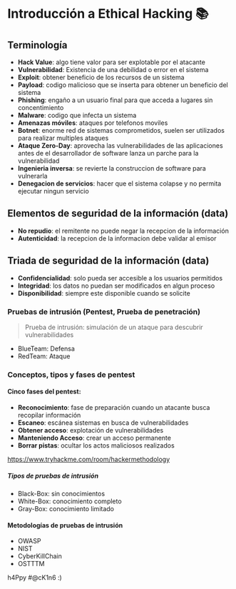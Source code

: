 # Introducción a Ethical Hacking 📚

## Terminología 

* **Hack Value**: algo tiene valor para ser explotable por el atacante
* **Vulnerabilidad**: Existencia de una debilidad o error en el sistema
* **Exploit**: obtener beneficio de los recursos de un sistema
* **Payload**: codigo malicioso que se inserta para obtener un beneficio del sistema
* **Phishing**: engaño a un usuario final para que acceda a lugares sin concentimiento
* **Malware**: codigo que infecta un sistema
* **Amenazas móviles**: ataques por telefonos moviles
* **Botnet**: enorme red de sistemas comprometidos, suelen ser utilizados para realizar multiples ataques
* **Ataque Zero-Day**: aprovecha las vulnerabilidades de las aplicaciones antes de el desarrollador de software lanza un parche para la vulnerabilidad
* **Ingenieria inversa**: se revierte la construccion de software para vulnerarla
* **Denegacion de servicios**: hacer que el sistema colapse y no permita ejecutar ningun servicio

## Elementos de seguridad de la información (data)

* **No repudio**: el remitente no puede negar la recepcion de la información
* **Autenticidad**: la recepcion de la informacion debe validar al emisor

## Triada de seguridad de la información (data)

* **Confidencialidad**: solo pueda ser accesible a los usuarios permitidos
* **Integridad**: los datos no puedan ser modificados en algun proceso
* **Disponibilidad**: siempre este disponible cuando se solicite

### Pruebas de intrusión (Pentest, Prueba de penetración)

> Prueba de intrusión: simulación de un ataque para descubrir vulnerabilidades

- BlueTeam: Defensa
- RedTeam: Ataque

### Conceptos, tipos y fases de pentest

#### Cinco fases del pentest:

* **Reconocimiento**: fase de preparación cuando un atacante busca recopilar información
* **Escaneo**: escánea sistemas en busca de vulnerabilidades
* **Obtener acceso**: explotación de vulnerabilidades
* **Manteniendo Acceso**: crear un acceso permanente
* **Borrar pistas**: ocultar los actos maliciosos realizados

https://www.tryhackme.com/room/hackermethodology

##### Tipos de pruebas de intrusión

- Black-Box: sin conocimientos
- White-Box: conocimiento completo
- Gray-Box: conocimiento limitado

#### Metodologías de pruebas de intrusión

- OWASP
- NIST
- CyberKillChain
- OSTTTM

h4Ppy #@cK1n6 :)
